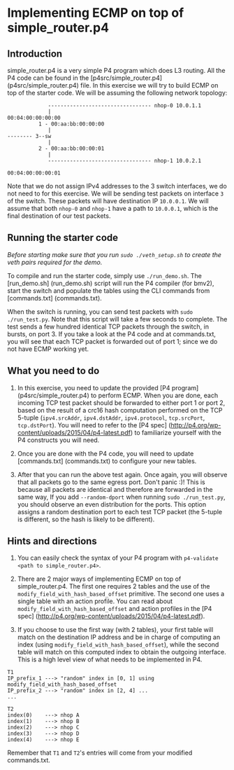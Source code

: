 # Implementing ECMP on top of simple_router.p4

## Introduction

simple_router.p4 is a very simple P4 program which does L3 routing. All the P4
code can be found in the [p4src/simple_router.p4] (p4src/simple_router.p4)
file. In this exercise we will try to build ECMP on top of the starter code. We
will be assuming the following network topology:

```
             --------------------------------- nhop-0 10.0.1.1
             |                                        00:04:00:00:00:00
          1 - 00:aa:bb:00:00:00
             |
-------- 3--sw
             |
          2 - 00:aa:bb:00:00:01
             |
             --------------------------------- nhop-1 10.0.2.1
                                                      00:04:00:00:00:01
```

Note that we do not assign IPv4 addresses to the 3 switch interfaces, we do not
need to for this exercise.
We will be sending test packets on interface `3` of the switch. These packets
will have destination IP `10.0.0.1`. We will assume that both `nhop-0` and
`nhop-1` have a path to `10.0.0.1`, which is the final destination of our test
packets.

## Running the starter code

*Before starting make sure that you run `sudo ./veth_setup.sh` to create the
veth pairs required for the demo.*

To compile and run the starter code, simply use `./run_demo.sh`. The
[run_demo.sh] (run_demo.sh) script will run the P4 compiler (for bmv2), start
the switch and populate the tables using the CLI commands from [commands.txt]
(commands.txt).

When the switch is running, you can send test packets with `sudo
./run_test.py`. Note that this script will take a few seconds to complete. The
test sends a few hundred identical TCP packets through the switch, in bursts,
on port 3. If you take a look at the P4 code and at commands.txt, you will see
that each TCP packet is forwarded out of port 1; since we do not have ECMP
working yet.

## What you need to do

1. In this exercise, you need to update the provided [P4 program]
(p4src/simple_router.p4) to perform ECMP. When you are done, each incoming TCP
test packet should be forwarded to either port 1 or port 2, based on the result
of a crc16 hash computation performed on the TCP 5-tuple (`ipv4.srcAddr`,
`ipv4.dstAddr`, `ipv4.protocol`, `tcp.srcPort`, `tcp.dstPort`). You will need to
refer to the [P4 spec] (http://p4.org/wp-content/uploads/2015/04/p4-latest.pdf)
to familiarize yourself with the P4 constructs you will need.

2. Once you are done with the P4 code, you will need to update [commands.txt]
(commands.txt) to configure your new tables.

3. After that you can run the above test again. Once again, you will observe
that all packets go to the same egress port. Don't panic :)! This is because all
packets are identical and therefore are forwarded in the same way, If you add
`--random-dport` when running `sudo ./run_test.py`, you should observe an even
distribution for the ports. This option assigns a random destination port to
each test TCP packet (the 5-tuple is different, so the hash is likely to be
different).

## Hints and directions

1. You can easily check the syntax of your P4 program with `p4-validate <path to
simple_router.p4>`.

2. There are 2 major ways of implementing ECMP on top of simple_router.p4. The
first one requires 2 tables and the use of the
`modify_field_with_hash_based_offset` primitive. The second one uses a single
table with an action profile. You can read about
`modify_field_with_hash_based_offset` and action profiles in the [P4 spec]
(http://p4.org/wp-content/uploads/2015/04/p4-latest.pdf).

3. If you choose to use the first way (with 2 tables), your first table will
match on the destination IP address and be in charge of computing an index
(using `modify_field_with_hash_based_offset`), while the second table will match
on this computed index to obtain the outgoing interface. This is a high level
view of what needs to be implemented in P4.
```
T1
IP_prefix_1 ---> "random" index in [0, 1] using modify_field_with_hash_based_offset
IP_prefix_2 ---> "random" index in [2, 4] ...
...

T2
index(0)    ---> nhop A
index(1)    ---> nhop B
index(2)    ---> nhop C
index(3)    ---> nhop D
index(4)    ---> nhop E
```
Remember that `T1` and `T2`'s entries will come from your modified commands.txt.
